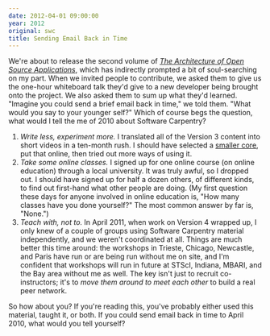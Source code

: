 ```yaml
---
date: 2012-04-01 09:00:00
year: 2012
original: swc
title: Sending Email Back in Time
---
```

<p>We're about to release the second volume of <a href="http://aosabook.org"><cite>The Architecture of Open Source Applications</cite></a>, which has indirectly prompted a bit of soul-searching on my part. When we invited people to contribute, we asked them to give us the one-hour whiteboard talk they'd give to a new developer being brought onto the project. We also asked them to sum up what they'd learned. "Imagine you could send a brief email back in time," we told them. "What would you say to your younger self?" Which of course begs the question, what would I tell the me of 2010 about Software Carpentry?</p>
<ol>
<li><em>Write less, experiment more.</em> I translated all of the Version 3 content into short videos in a ten-month rush. I should have selected a <a href="{{site.baseurl}}/blog/2012/03/what-we-teach-in-two-days.html">smaller core</a>, put that online, then tried out more ways of using it.</li>
<li><em>Take some online classes.</em> I signed up for one online course (on online education) through a local university. It was truly awful, so I dropped out. I should have signed up for half a dozen others, of different kinds, to find out first-hand what other people are doing. (My first question these days for anyone involved in online education is, "How many classes have you done yourself?" The most common answer by far is, "None.")</li>
<li><em>Teach with, not to.</em> In April 2011, when work on Version 4 wrapped up, I only knew of a couple of groups using Software Carpentry material independently, and we weren't coordinated at all. Things are much better this time around: the workshops in Trieste, Chicago, Newcastle, and Paris have run or are being run without me on site, and I'm confident that workshops will run in future at STScI, Indiana, MBARI, and the Bay area without me as well. The key isn't just to recruit co-instructors; it's to <em>move them around to meet each other</em> to build a real peer network.</li>
</ol>
<p>So how about you? If you're reading this, you've probably either used this material, taught it, or both. If you could send email back in time to April 2010, what would you tell yourself?</p>
